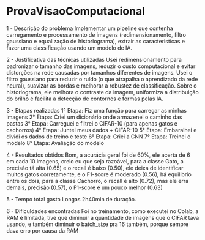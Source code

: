 # ProvaVisaoComputacional

1 - Descrição do problema 
Implementar um pipeline que contenha carregamento e processamento de imagens (redimensionamento, filtro gaussiano e equalização de historiograma), extrair as caracteristícas e fazer uma classificação usando um modelo de IA.

2 - Justificativa das técnicas utilizadas
Usei redimensionamento para padronizar o tamanho das imagens, reduzir o custo computacional e evitar distorções na rede causadas por tamanhos diferentes de imagens.
Usei o filtro gaussiano para reduzir o ruído (o que atrapalha o aprendizado da rede neural), suavizar as bordas e melhorar a robustez de classificação.
Sobre o historiograma, ele melhora o contraste da imagem, uniformiza a distribuição do brilho e facilita a detecção de contornos e formas pelas IA.

3 - Etapas realizadas
1° Etapa: Fiz uma função para carregar as minhas imagens
2° Etapa: Criei um dicionário onde armazenei o caminho das pastas
3° Etapa: Carreguei e filtrei o CIFAR-10 (para apenas gatos e cachorros)
4° Etapa: Juntei meus dados + CIFAR-10
5° Etapa: Embaralhei e dividi os dados de treino e teste
6° Etapa: Criei a CNN
7° Etapa: Treinei o modelo
8° Etapa: Avaliação do modelo

4 - Resultados obtidos
Bom, a acurácia geral foi de 60%, ele acerta de 6 em cada 10 imagens, creio eu que seja razoável, para a classe Gato, a precisão tá alta (0.65) e o recall é baixo (0.50), ele deixa de identificar muitos gatos corretamente, e o F1-score é moderado (0.56), há equilibrio entre os dois, para a classe Cachorro, o recall é alto (0.72), mas ele erra demais, precisão (0.57), o F1-score é um pouco melhor (0.63)

5 - Tempo total gasto
Longas 2h40min de duração.

6 - Dificuldades encontradas
Foi no treinamento, como executei no Colab, a RAM é limitada, tive que diminuir a quantidade de imagens que o CIFAR tava usando, e também diminuir o batch_size pra 16 também, porque sempre dava erro por causa da RAM
